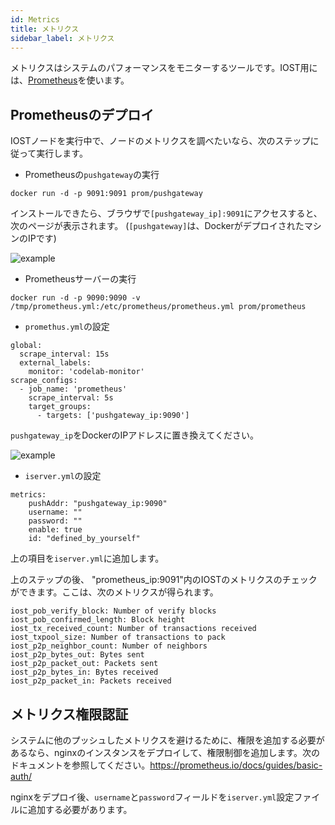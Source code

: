 ```yaml
---
id: Metrics
title: メトリクス
sidebar_label: メトリクス
---
```


メトリクスはシステムのパフォーマンスをモニターするツールです。IOST用には、[Prometheus](https://prometheus.io)を使います。

## Prometheusのデプロイ

IOSTノードを実行中で、ノードのメトリクスを調べたいなら、次のステップに従って実行します。

* Prometheusの`pushgateway`の実行

```
docker run -d -p 9091:9091 prom/pushgateway
```

インストールできたら、ブラウザで`[pushgateway_ip]:9091`にアクセスすると、次のページが表示されます。 (`[pushgateway]`は、DockerがデプロイされたマシンのIPです)

![example](assets/doc004/pushgateway.png)

* Prometheusサーバーの実行

```
docker run -d -p 9090:9090 -v /tmp/prometheus.yml:/etc/prometheus/prometheus.yml prom/prometheus
```

* `promethus.yml`の設定

```
global:
  scrape_interval: 15s
  external_labels:
    monitor: 'codelab-monitor'
scrape_configs:
  - job_name: 'prometheus'
    scrape_interval: 5s
    target_groups:
      - targets: ['pushgateway_ip:9090']
```

`pushgateway_ip`をDockerのIPアドレスに置き換えてください。

![example](assets/doc004/prometheus.png)

* `iserver.yml`の設定

```
metrics:
	pushAddr: "pushgateway_ip:9090"
	username: ""
	password: ""
	enable: true
	id: "defined_by_yourself"
```

上の項目を`iserver.yml`に追加します。

上のステップの後、 "prometheus\_ip:9091"内のIOSTのメトリクスのチェックができます。ここは、次のメトリクスが得られます。

```
iost_pob_verify_block: Number of verify blocks
iost_pob_confirmed_length: Block height
iost_tx_received_count: Number of transactions received
iost_txpool_size: Number of transactions to pack
iost_p2p_neighbor_count: Number of neighbors
iost_p2p_bytes_out: Bytes sent
iost_p2p_packet_out: Packets sent
iost_p2p_bytes_in: Bytes received
iost_p2p_packet_in: Packets received
```

## メトリクス権限認証

システムに他のプッシュしたメトリクスを避けるために、権限を追加する必要があるなら、nginxのインスタンスをデプロイして、権限制御を追加します。次のドキュメントを参照してください。https://prometheus.io/docs/guides/basic-auth/

nginxをデプロイ後、`username`と`password`フィールドを`iserver.yml`設定ファイルに追加する必要があります。
